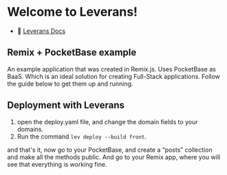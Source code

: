 # Welcome to Leverans!

- 📖 [Leverans Docs](https://docs.leverans.dev)

## Remix + PocketBase example

An example application that was created in Remix.js. Uses PocketBase as BaaS. Which is an ideal solution
for creating Full-Stack applications. Follow the guide below to get them up and running.

## Deployment with Leverans

1. open the deploy.yaml file, and change the domain fields to your domains.
2. Run the command `lev deploy --build front`.

and that's it, now go to your PocketBase, and create a “posts” collection and make all the methods public.
And go to your Remix app, where you will see that everything is working fine.
